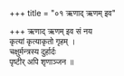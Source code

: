 +++
title = "०१ ऋणाद् ऋणम् इव"

+++
ऋणाद् ऋणम् इव सं नय  
कृत्यां कृत्याकृतो गृहम् ।  
चक्षुर्मन्त्रस्य दुर्हार्दः  
पृष्टीर् अपि शृणाञ्जन ॥